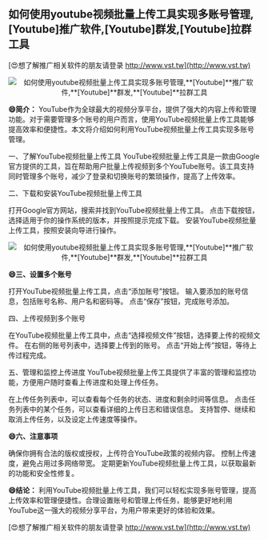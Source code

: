 ## **如何使用youtube视频批量上传工具实现多账号管理,**[Youtube]**推广软件,**[Youtube]**群发,**[Youtube]**拉群工具**

[😍想了解推广相关软件的朋友请登录 http://www.vst.tw](http://www.vst.tw)

 <center><img src="https://vst.tw/MP4/tuiguang/png/8.png" alt="如何使用youtube视频批量上传工具实现多账号管理,**[Youtube]**推广软件,**[Youtube]**群发,**[Youtube]**拉群工具"></center>

**😄简介：**
YouTube作为全球最大的视频分享平台，提供了强大的内容上传和管理功能。对于需要管理多个账号的用户而言，使用YouTube视频批量上传工具能够提高效率和便捷性。本文将介绍如何利用YouTube视频批量上传工具实现多账号管理。

一、了解YouTube视频批量上传工具
YouTube视频批量上传工具是一款由Google官方提供的工具，旨在帮助用户批量上传视频到多个YouTube账号。该工具支持同时管理多个账号，减少了登录和切换账号的繁琐操作，提高了上传效率。

二、下载和安装YouTube视频批量上传工具

打开Google官方网站，搜索并找到YouTube视频批量上传工具。
点击下载按钮，选择适用于你的操作系统的版本，并按照提示完成下载。
安装YouTube视频批量上传工具，按照安装向导进行操作。

 <center><img src="https://vst.tw/MP4/tuiguang/png/6.png" alt="如何使用youtube视频批量上传工具实现多账号管理,**[Youtube]**推广软件,**[Youtube]**群发,**[Youtube]**拉群工具"></center>

**😄三、设置多个账号**

打开YouTube视频批量上传工具，点击“添加账号”按钮。
输入要添加的账号信息，包括账号名称、用户名和密码等。
点击“保存”按钮，完成账号添加。

四、上传视频到多个账号

在YouTube视频批量上传工具中，点击“选择视频文件”按钮，选择要上传的视频文件。
在右侧的账号列表中，选择要上传到的账号。
点击“开始上传”按钮，等待上传过程完成。

五、管理和监控上传进度
YouTube视频批量上传工具提供了丰富的管理和监控功能，方便用户随时查看上传进度和处理上传任务。

在上传任务列表中，可以查看每个任务的状态、进度和剩余时间等信息。
点击任务列表中的某个任务，可以查看详细的上传日志和错误信息。
支持暂停、继续和取消上传任务，以及设定上传速度等操作。

**😄六、注意事项**

确保你拥有合法的版权或授权，上传符合YouTube政策的视频内容。
控制上传速度，避免占用过多网络带宽。
定期更新YouTube视频批量上传工具，以获取最新的功能和安全性修复。

**😄结论：**
利用YouTube视频批量上传工具，我们可以轻松实现多账号管理，提高上传效率和管理便捷性。合理设置账号和管理上传任务，能够更好地利用YouTube这一强大的视频分享平台，为用户带来更好的体验和效果。

[😍想了解推广相关软件的朋友请登录 http://www.vst.tw](http://www.vst.tw)



